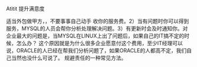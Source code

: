 Atitit 提升满意度


适当外包做甲方，，不要事事自己动手
收你的服务费。2）当有问题时你可以得到服务，MYSQL的人员会帮你分析处理解决问题。3）有更新时会及时通知你。对企业最大的问题是，当MYSQL在LINUX上出了问题后，如果自己的IT搞不定的时候，怎么办？ 这个原因就是为什么很多企业愿意付这个费用，至少IT经理可以说，ORACLE的人已经在帮我们分析问题了，如果ORACLE的人都高不定，我们自己当然也没什么可说了。 规避责任的一种常见方法。
